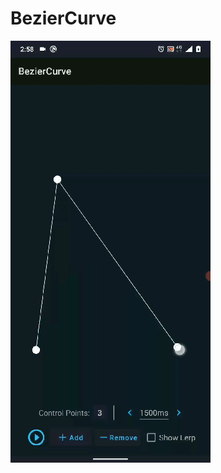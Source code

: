 # BezierCurve

![Demo Gif](https://raw.githubusercontent.com/Jaseemakhtar/BezierCurve/master/snaps/20210829_150032.gif)
